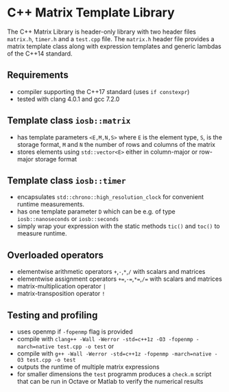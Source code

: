 # C++ Matrix Template Library

The C++ Matrix Library is header-only library with two header files `matrix.h`, `timer.h` and a `test.cpp` file.
The `matrix.h` header file provides a matrix template class along with expression templates and generic lambdas of the C++14 standard.

## Requirements

- compiler supporting the C++17 standard (uses `if constexpr`)
- tested with clang 4.0.1 and gcc 7.2.0

## Template class `iosb::matrix`

- has template parameters `<E,M,N,S>` where `E` is the element type, `S`, is the storage format, `M` and `N` the number of rows and columns of the matrix
- stores elements using `std::vector<E>` either in column-major or row-major storage format

## Template class `iosb::timer`

- encapsulates `std::chrono::high_resolution_clock` for convenient runtime measurements.
- has one template parameter `D` which can be e.g. of type `iosb::nanoseconds` or `iosb::seconds`
- simply wrap your expression with the static methods `tic()` and `toc()` to measure runtime.



## Overloaded operators

- elementwise arithmetic operators `+`,`-`,`*`,`/` with scalars and matrices
- elementwise assignment operators `+=`,`-=`,`*=`,`/=` with scalars and matrices
- matrix-multiplication operator `|`
- matrix-transposition operator `!`

## Testing and profiling

- uses openmp if `-fopenmp` flag is provided
- compile with `clang++ -Wall -Werror -std=c++1z -O3 -fopenmp -march=native test.cpp -o test` or
- compile with `g++ -Wall -Werror -std=c++1z -fopenmp -march=native -O3 test.cpp -o test`
- outputs the runtime of multiple matrix expressions 
- for smaller dimensions the `test` programm produces a `check.m` script that can be run in Octave or Matlab to verify the numerical results
